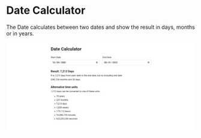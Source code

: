# Date Calculator

The Date calculates between two dates and show the result in days, months or in years.

![Date Calculator](./screenshot/date_calculator.png)
